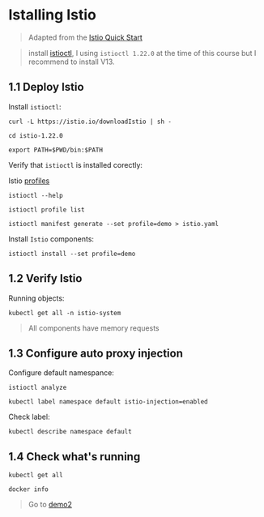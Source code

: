 # Istalling Istio

> Adapted from the [Istio Quick Start](https://istio.io/latest/docs/setup/install/istioctl/)


> install [istioctl](https://istio.io/latest/docs/setup/getting-started/#download), I using `istioctl 1.22.0` at the time of this course but I recommend to install V13.

## 1.1 Deploy Istio

Install `istioctl`:

```
curl -L https://istio.io/downloadIstio | sh -

cd istio-1.22.0

export PATH=$PWD/bin:$PATH
```

Verify that `istioctl` is installed corectly:

Istio [profiles](https://istio.io/latest/docs/setup/additional-setup/config-profiles/)

```
istioctl --help

istioctl profile list

istioctl manifest generate --set profile=demo > istio.yaml
```

Install `Istio` components:
```
istioctl install --set profile=demo
```

## 1.2 Verify Istio

Running objects:

```
kubectl get all -n istio-system
```

> All components have memory requests

## 1.3 Configure auto proxy injection

Configure default namespance:

```
istioctl analyze

kubectl label namespace default istio-injection=enabled
```

Check label:

```
kubectl describe namespace default
```

## 1.4 Check what's running

```
kubectl get all

docker info
```

> Go to [demo2](../demo2/README.md)
